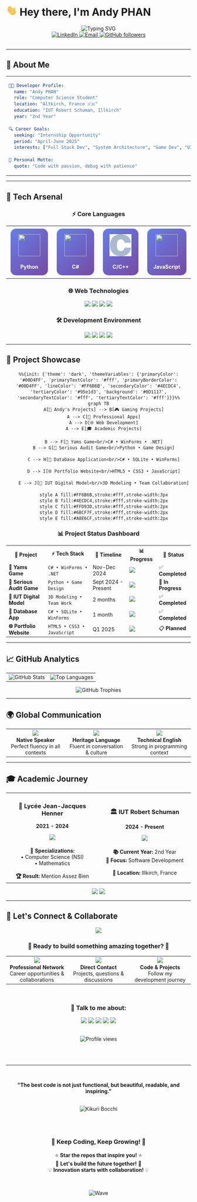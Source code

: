 # <img src="https://raw.githubusercontent.com/ABSphreak/ABSphreak/master/gifs/Hi.gif" width="30px"> Hey there, I'm Andy PHAN

<div align="center">
  <img src="https://readme-typing-svg.herokuapp.com?font=Fira+Code&weight=600&size=32&pause=1000&color=00D4FF&center=true&vCenter=true&width=800&lines=Computer+Science+Student+%F0%9F%8E%93;Full+Stack+Developer+in+Training+%F0%9F%9A%80;Problem+Solver+%26+Tech+Enthusiast+%F0%9F%92%A1;Game+Developer+%26+UI%2FUX+Designer+%F0%9F%8E%AE" alt="Typing SVG" />
</div>

<div align="center">
  <a href="http://linkedin.com/in/andy-phan-293783385">
    <img src="https://img.shields.io/badge/LinkedIn-0077B5?style=for-the-badge&logo=linkedin&logoColor=white&labelColor=000" alt="LinkedIn" />
  </a>
  <a href="mailto:andy.phan@etu.unistra.fr">
    <img src="https://img.shields.io/badge/Email-FF6B6B?style=for-the-badge&logo=gmail&logoColor=white&labelColor=000" alt="Email" />
  </a>
  <a href="https://github.com/cestlelheure">
    <img src="https://img.shields.io/github/followers/cestlelheure?style=for-the-badge&logo=github&color=4ECDC4&labelColor=000" alt="GitHub followers" />
  </a>
</div>

<br>


---

## 🌟 **About Me**

<table>
<tr>
<td width="60%">

```yaml
👨‍💻 Developer Profile:
  name: "Andy PHAN"
  role: "Computer Science Student"
  location: "Altkirch, France 🇫🇷"
  education: "IUT Robert Schuman, Illkirch"
  year: "2nd Year"
  
🔍 Career Goals:
  seeking: "Internship Opportunity"
  period: "April-June 2025"
  interests: ["Full Stack Dev", "System Architecture", "Game Dev", "UI/UX"]
  
💫 Personal Motto:
  quote: "Code with passion, debug with patience"
```

</td>
<td width="40%">
  <img src="https://media.tenor.com/PLIr_VkF6ywAAAAM/ghostedvpn-hacker-cat.gif" alt="Coding GIF" width="250%"/>
</td>
</tr>
</table>

---

## 🚀 **Tech Arsenal**

<div align="center">

### ⚡ **Core Languages**

<table>
<tr>
<td align="center" width="120">
  <div style="background: linear-gradient(135deg, #667eea 0%, #764ba2 100%); padding: 15px; border-radius: 15px; margin: 5px;">
    <img src="https://techstack-generator.vercel.app/python-icon.svg" width="60" height="60" />
    <br><br>
    <strong style="color: white;">Python</strong><br>
  </div>
</td>
<td align="center" width="120">
  <div style="background: linear-gradient(135deg, #667eea 0%, #764ba2 100%); padding: 15px; border-radius: 15px; margin: 5px;">
    <img src="https://techstack-generator.vercel.app/csharp-icon.svg" width="60" height="60" />
    <br><br>
    <strong style="color: white;">C#</strong><br>
  </div>
</td>
<td align="center" width="120">
  <div style="background: linear-gradient(135deg, #667eea 0%, #764ba2 100%); padding: 15px; border-radius: 15px; margin: 5px;">
    <img src="https://raw.githubusercontent.com/devicons/devicon/master/icons/c/c-original.svg" width="60" height="60" />
    <br><br>
    <strong style="color: white;">C/C++</strong><br>
  </div>
</td>
<td align="center" width="120">
  <div style="background: linear-gradient(135deg, #667eea 0%, #764ba2 100%); padding: 15px; border-radius: 15px; margin: 5px;">
    <img src="https://techstack-generator.vercel.app/js-icon.svg" width="60" height="60" />
    <br><br>
    <strong style="color: white;">JavaScript</strong><br>
  </div>
</td>
</tr>
</table>

### 🌐 **Web Technologies**

<p align="center">
  <img src="https://img.shields.io/badge/HTML5-E34F26?style=for-the-badge&logo=html5&logoColor=white&labelColor=000" />
  <img src="https://img.shields.io/badge/CSS3-1572B6?style=for-the-badge&logo=css3&logoColor=white&labelColor=000" />
  <img src="https://img.shields.io/badge/PHP-777BB4?style=for-the-badge&logo=php&logoColor=white&labelColor=000" />
  <img src="https://img.shields.io/badge/SQLite-003B57?style=for-the-badge&logo=sqlite&logoColor=white&labelColor=000" />
</p>

### 🛠️ **Development Environment**

<p align="center">
  <img src="https://img.shields.io/badge/Visual_Studio-5C2D91?style=for-the-badge&logo=visual%20studio&logoColor=white&labelColor=000" />
  <img src="https://img.shields.io/badge/VS_Code-0078D4?style=for-the-badge&logo=visual%20studio%20code&logoColor=white&labelColor=000" />
  <img src="https://img.shields.io/badge/IntelliJ_IDEA-000000?style=for-the-badge&logo=intellij-idea&logoColor=white&labelColor=000" />
  <img src="https://img.shields.io/badge/Git-F05032?style=for-the-badge&logo=git&logoColor=white&labelColor=000" />
</p>

</div>

---

## 🎨 **Project Showcase**

<div align="center">

```mermaid
%%{init: {'theme': 'dark', 'themeVariables': {'primaryColor': '#00D4FF', 'primaryTextColor': '#fff', 'primaryBorderColor': '#00D4FF', 'lineColor': '#FF6B6B', 'secondaryColor': '#4ECDC4', 'tertiaryColor': '#95e1d3', 'background': '#0D1117', 'secondaryTextColor': '#fff', 'tertiaryTextColor': '#fff'}}}%%
graph TB
    A[🎯 Andy's Projects] --> B[🎮 Gaming Projects]
    A --> C[💼 Professional Apps]
    A --> D[🌐 Web Development]
    A --> E[🎓 Academic Projects]
    
    B --> F[🎲 Yams Game<br/>C# • WinForms • .NET]
    B --> G[🎯 Serious Audit Game<br/>Python • Game Design]
    
    C --> H[💾 Database Application<br/>C# • SQLite • WinForms]
    
    D --> I[🌐 Portfolio Website<br/>HTML5 • CSS3 • JavaScript]
    
    E --> J[🏫 IUT Digital Model<br/>3D Modeling • Team Collaboration]
    
    style A fill:#FF6B6B,stroke:#fff,stroke-width:3px
    style B fill:#4ECDC4,stroke:#fff,stroke-width:2px
    style C fill:#FFD93D,stroke:#fff,stroke-width:2px
    style D fill:#6BCF7F,stroke:#fff,stroke-width:2px
    style E fill:#A8E6CF,stroke:#fff,stroke-width:2px
```

### 📊 **Project Status Dashboard**

<table align="center">
<tr>
<th>🚀 Project</th>
<th>⚡ Tech Stack</th>
<th>📅 Timeline</th>
<th>📊 Progress</th>
<th>🎯 Status</th>
</tr>
<tr>
<td><strong>🎲 Yams Game</strong></td>
<td><code>C# • WinForms • .NET</code></td>
<td>Nov-Dec 2024</td>
<td><img src="https://progress-bar.dev/100/?scale=100&title=Done&width=120&color=28a745" /></td>
<td>✅ <strong>Completed</strong></td>
</tr>
<tr>
<td><strong>🎯 Serious Audit Game</strong></td>
<td><code>Python • Game Design</code></td>
<td>Sept 2024 - Present</td>
<td><img src="https://progress-bar.dev/70/?scale=100&title=Active&width=120&color=007bff" /></td>
<td>🚧 <strong>In Progress</strong></td>
</tr>
<tr>
<td><strong>🏫 IUT Digital Model</strong></td>
<td><code>3D Modeling • Team Work</code></td>
<td>2 months</td>
<td><img src="https://progress-bar.dev/100/?scale=100&title=Done&width=120&color=28a745" /></td>
<td>✅ <strong>Completed</strong></td>
</tr>
<tr>
<td><strong>💼 Database App</strong></td>
<td><code>C# • SQLite • WinForms</code></td>
<td>1 month</td>
<td><img src="https://progress-bar.dev/100/?scale=100&title=Done&width=120&color=28a745" /></td>
<td>✅ <strong>Completed</strong></td>
</tr>
<tr>
<td><strong>🌐 Portfolio Website</strong></td>
<td><code>HTML5 • CSS3 • JavaScript</code></td>
<td>Q1 2025</td>
<td><img src="https://progress-bar.dev/15/?scale=100&title=Planning&width=120&color=6c757d" /></td>
<td>📋 <strong>Planned</strong></td>
</tr>
</table>

</div>

---

## 📈 **GitHub Analytics**

<div align="center">
<table>
<tr>
<td align="center">
  <img width="100%" src="https://github-readme-stats.vercel.app/api?username=cestlelheure&show_icons=true&count_private=true&hide_border=true&title_color=00D4FF&icon_color=FF6B6B&text_color=c9d1d9&bg_color=0d1117&card_width=400" alt="GitHub Stats" />
</td>
<td align="center">
  <img width="100%" src="https://github-readme-stats.vercel.app/api/top-langs/?username=cestlelheure&layout=donut&hide_border=true&title_color=00D4FF&text_color=FF6B6B&bg_color=0d1117&card_width=400" alt="Top Languages" />
</td>
</tr>
</table>

<img src="https://github-profile-trophy.vercel.app/?username=cestlelheure&theme=darkhub&no-frame=true&no-bg=true&margin-w=4&row=1&column=6" alt="GitHub Trophies" />

</div>

---

## 🌍 **Global Communication**


<div align="center">
<table>
<tr>
<td align="center" width="200">
  <img src="https://img.shields.io/badge/🇫🇷_French-Native-success?style=for-the-badge&labelColor=000&color=00D4FF" />
  <br><strong>Native Speaker</strong>
  <br>Perfect fluency in all contexts
</td>
<td align="center" width="200">
  <img src="https://img.shields.io/badge/🇻🇳_Vietnamese-Fluent-important?style=for-the-badge&labelColor=000&color=FF6B6B" />
  <br><strong>Heritage Language</strong>
  <br>Fluent in conversation & culture
</td>
<td align="center" width="200">
  <img src="https://img.shields.io/badge/🇬🇧_English-Intermediate-informational?style=for-the-badge&labelColor=000&color=4ECDC4" />
  <br><strong>Technical English</strong>
  <br>Strong in programming context
</td>
</tr>
</table>

</div>


---


## 🎓 **Academic Journey**


<div align="center">

<table>
<tr>
<td align="center" width="50%">
  <h3>🏫 <strong>Lycée Jean-Jacques Henner</strong></h3>
  <p><strong>2021 - 2024</strong></p>
  <img src="https://img.shields.io/badge/Diploma-General_Baccalaureate-4ECDC4?style=for-the-badge&labelColor=000" />
  <br><br>
  <strong>🎯 Specializations:</strong><br>
  • Computer Science (NSI)<br>
  • Mathematics<br><br>
  <strong>🏆 Result:</strong> Mention Assez Bien
</td>
<td align="center" width="50%">
  <h3>🏛️ <strong>IUT Robert Schuman</strong></h3>
  <p><strong>2024 - Present</strong></p>
  <img src="https://img.shields.io/badge/Program-BUT_Computer_Science-00D4FF?style=for-the-badge&labelColor=000" />
  <br><br>
  <strong>📚 Current Year:</strong> 2nd Year<br>
  <strong>🚀 Focus:</strong> Software Development<br><br>
  <strong>🎯 Location:</strong> Illkirch, France
</td>
</tr>
</table>

<div align="center">
  <img src="https://img.shields.io/badge/Timeline-2021_→_Present-FF6B6B?style=for-the-badge&logo=calendar&logoColor=white&labelColor=000" />
  <img src="https://img.shields.io/badge/Next_Goal-Internship_2025-FFD700?style=for-the-badge&logo=target&logoColor=black&labelColor=000" />
</div>

</div>

---


## 💫 **Let's Connect & Collaborate**

<div align="center">
  <img src="https://media.giphy.com/media/LnQjpWaON8nhr21vNW/giphy.gif" width="60"> 
  <br>
  <h3>🌟 Ready to build something amazing together? 🌟</h3>
  
  <table>
  <tr>
  <td align="center" width="33%">
    <a href="http://linkedin.com/in/andy-phan-293783385">
      <img src="https://img.shields.io/badge/LinkedIn-Let's_Connect-0077B5?style=for-the-badge&logo=linkedin&logoColor=white&labelColor=000" />
    </a>
    <br><strong>Professional Network</strong>
    <br>Career opportunities & collaborations
  </td>
  <td align="center" width="33%">
    <a href="mailto:andy.phan@etu.unistra.fr">
      <img src="https://img.shields.io/badge/Email-Get_In_Touch-FF6B6B?style=for-the-badge&logo=gmail&logoColor=white&labelColor=000" />
    </a>
    <br><strong>Direct Contact</strong>
    <br>Projects, questions & discussions
  </td>
  <td align="center" width="33%">
    <a href="https://github.com/cestlelheure">
      <img src="https://img.shields.io/badge/GitHub-Follow_Journey-4ECDC4?style=for-the-badge&logo=github&logoColor=white&labelColor=000" />
    </a>
    <br><strong>Code & Projects</strong>
    <br>Follow my development journey
  </td>
  </tr>
  </table>
  
  <br>
  
  ### 💭 **Talk to me about:**
  
  <p>
    <img src="https://img.shields.io/badge/C%23-Game_Development-239120?style=flat-square&logo=c-sharp" />
    <img src="https://img.shields.io/badge/Python-AI_Projects-3776AB?style=flat-square&logo=python" />
    <img src="https://img.shields.io/badge/Web_Dev-Full_Stack-61DAFB?style=flat-square&logo=react" />
    <img src="https://img.shields.io/badge/UI/UX-Design_Systems-FF61F6?style=flat-square&logo=figma" />
    <img src="https://img.shields.io/badge/Career-Internship_2025-FF6B6B?style=flat-square&logo=handshake" />
  </p>
  
  <br>
  
  <img src="https://komarev.com/ghpvc/?username=cestlelheure&label=Profile%20Views&color=00D4FF&style=for-the-badge&labelColor=000" alt="Profile views" />
  
  <br><br>

</div>

---

<div align="center">


  
  <br>
  
  **"The best code is not just functional, but beautiful, readable, and inspiring."**
  
  <br>
  
  <img src="https://media.tenor.com/0BITuYr2z0wAAAAM/kikuri-hiroi-bocchi.gif" width="200" alt="Kikuri Bocchi"/>
  
  <br><br>
  
  <h3>🌟 Keep Coding, Keep Growing! 🌟</h3>
  
  ⭐ **Star the repos that inspire you!** ⭐  
  🤝 **Let's build the future together!** 🤝  
  💡 **Innovation starts with collaboration!** 💡
  
  <br>
  
  ![Wave](https://user-images.githubusercontent.com/73097560/115834477-dbab4500-a447-11eb-908a-139a6edaec5c.gif)
</div>
